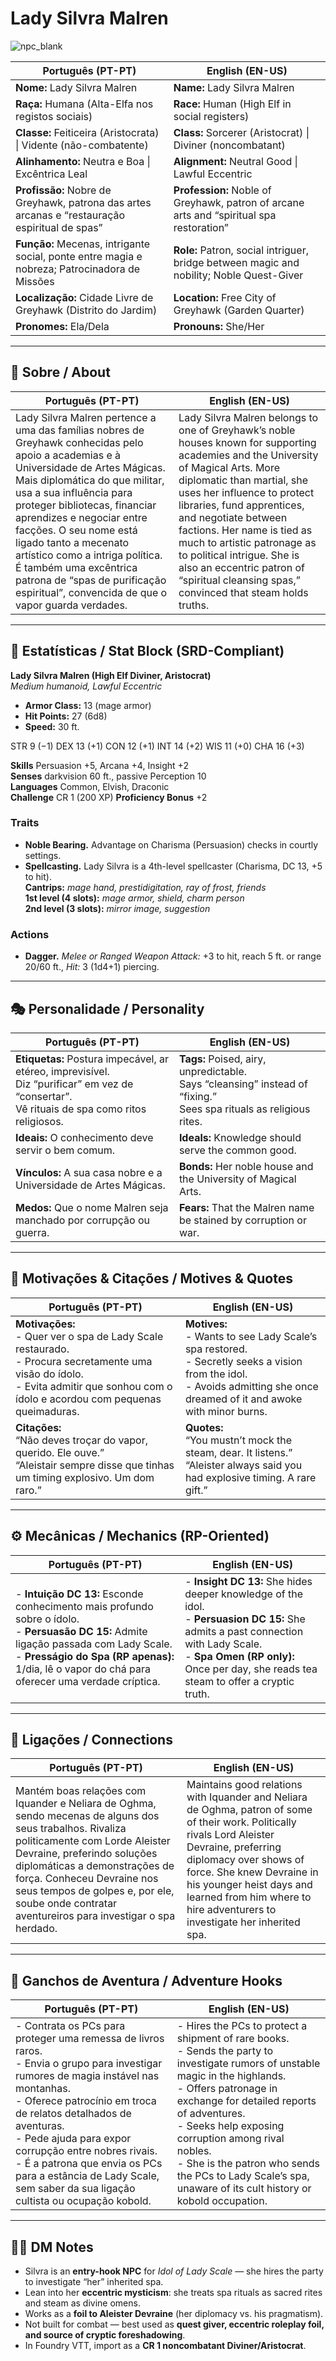 # Lady Silvra Malren

![npc_blank](assets/npc/npc_blank.png)

| **Português (PT-PT)** | **English (EN-US)** |
| --------------------- | ------------------- |
| **Nome:** Lady Silvra Malren | **Name:** Lady Silvra Malren |
| **Raça:** Humana (Alta-Elfa nos registos sociais) | **Race:** Human (High Elf in social registers) |
| **Classe:** Feiticeira (Aristocrata) \| Vidente (não-combatente) | **Class:** Sorcerer (Aristocrat) \| Diviner (noncombatant) |
| **Alinhamento:** Neutra e Boa \| Excêntrica Leal | **Alignment:** Neutral Good \| Lawful Eccentric |
| **Profissão:** Nobre de Greyhawk, patrona das artes arcanas e “restauração espiritual de spas” | **Profession:** Noble of Greyhawk, patron of arcane arts and “spiritual spa restoration” |
| **Função:** Mecenas, intrigante social, ponte entre magia e nobreza; Patrocinadora de Missões | **Role:** Patron, social intriguer, bridge between magic and nobility; Noble Quest-Giver |
| **Localização:** Cidade Livre de Greyhawk (Distrito do Jardim) | **Location:** Free City of Greyhawk (Garden Quarter) |
| **Pronomes:** Ela/Dela | **Pronouns:** She/Her |

---

## 📖 Sobre / About

| **Português (PT-PT)** | **English (EN-US)** |
| --------------------- | ------------------- |
| Lady Silvra Malren pertence a uma das famílias nobres de Greyhawk conhecidas pelo apoio a academias e à Universidade de Artes Mágicas. Mais diplomática do que militar, usa a sua influência para proteger bibliotecas, financiar aprendizes e negociar entre facções. O seu nome está ligado tanto a mecenato artístico como a intriga política. É também uma excêntrica patrona de “spas de purificação espiritual”, convencida de que o vapor guarda verdades. | Lady Silvra Malren belongs to one of Greyhawk’s noble houses known for supporting academies and the University of Magical Arts. More diplomatic than martial, she uses her influence to protect libraries, fund apprentices, and negotiate between factions. Her name is tied as much to artistic patronage as to political intrigue. She is also an eccentric patron of “spiritual cleansing spas,” convinced that steam holds truths. |

---

## 🧩 Estatísticas / Stat Block (SRD-Compliant)

**Lady Silvra Malren (High Elf Diviner, Aristocrat)**  
*Medium humanoid, Lawful Eccentric*

- **Armor Class:** 13 (mage armor)  
- **Hit Points:** 27 (6d8)  
- **Speed:** 30 ft.  

STR 9 (−1) DEX 13 (+1) CON 12 (+1) INT 14 (+2) WIS 11 (+0) CHA 16 (+3)  

**Skills** Persuasion +5, Arcana +4, Insight +2  
**Senses** darkvision 60 ft., passive Perception 10  
**Languages** Common, Elvish, Draconic  
**Challenge** CR 1 (200 XP)  **Proficiency Bonus** +2  

### Traits
- **Noble Bearing.** Advantage on Charisma (Persuasion) checks in courtly settings.  
- **Spellcasting.** Lady Silvra is a 4th-level spellcaster (Charisma, DC 13, +5 to hit).  
**Cantrips:** *mage hand, prestidigitation, ray of frost, friends*  
**1st level (4 slots):** *mage armor, shield, charm person*  
**2nd level (3 slots):** *mirror image, suggestion*  

### Actions
- **Dagger.** *Melee or Ranged Weapon Attack:* +3 to hit, reach 5 ft. or range 20/60 ft., *Hit:* 3 (1d4+1) piercing.

---

## 🎭 Personalidade / Personality

| **Português (PT-PT)** | **English (EN-US)** |
| --------------------- | ------------------- |
| **Etiquetas:** Postura impecável, ar etéreo, imprevisível.<br>Diz “purificar” em vez de “consertar”.<br>Vê rituais de spa como ritos religiosos. | **Tags:** Poised, airy, unpredictable.<br>Says “cleansing” instead of “fixing.”<br>Sees spa rituals as religious rites. |
| **Ideais:** O conhecimento deve servir o bem comum. | **Ideals:** Knowledge should serve the common good. |
| **Vínculos:** A sua casa nobre e a Universidade de Artes Mágicas. | **Bonds:** Her noble house and the University of Magical Arts. |
| **Medos:** Que o nome Malren seja manchado por corrupção ou guerra. | **Fears:** That the Malren name be stained by corruption or war. |

---

## 🔮 Motivações & Citações / Motives & Quotes

| **Português (PT-PT)** | **English (EN-US)** |
| --------------------- | ------------------- |
| **Motivações:**<br>- Quer ver o spa de Lady Scale restaurado.<br>- Procura secretamente uma visão do ídolo.<br>- Evita admitir que sonhou com o ídolo e acordou com pequenas queimaduras. | **Motives:**<br>- Wants to see Lady Scale’s spa restored.<br>- Secretly seeks a vision from the idol.<br>- Avoids admitting she once dreamed of it and awoke with minor burns. |
| **Citações:**<br>“Não deves troçar do vapor, querido. Ele ouve.”<br>“Aleistair sempre disse que tinhas um timing explosivo. Um dom raro.” | **Quotes:**<br>“You mustn’t mock the steam, dear. It listens.”<br>“Aleister always said you had explosive timing. A rare gift.” |

---

## ⚙️ Mecânicas / Mechanics (RP-Oriented)

| **Português (PT-PT)** | **English (EN-US)** |
| --------------------- | ------------------- |
| - **Intuição DC 13:** Esconde conhecimento mais profundo sobre o ídolo.<br>- **Persuasão DC 15:** Admite ligação passada com Lady Scale.<br>- **Presságio do Spa (RP apenas):** 1/dia, lê o vapor do chá para oferecer uma verdade críptica. | - **Insight DC 13:** She hides deeper knowledge of the idol.<br>- **Persuasion DC 15:** She admits a past connection with Lady Scale.<br>- **Spa Omen (RP only):** Once per day, she reads tea steam to offer a cryptic truth. |

---

## 🔗 Ligações / Connections

| **Português (PT-PT)** | **English (EN-US)** |
| --------------------- | ------------------- |
| Mantém boas relações com Iquander e Neliara de Oghma, sendo mecenas de alguns dos seus trabalhos. Rivaliza politicamente com Lorde Aleister Devraine, preferindo soluções diplomáticas a demonstrações de força. Conheceu Devraine nos seus tempos de golpes e, por ele, soube onde contratar aventureiros para investigar o spa herdado. | Maintains good relations with Iquander and Neliara de Oghma, patron of some of their work. Politically rivals Lord Aleister Devraine, preferring diplomacy over shows of force. She knew Devraine in his younger heist days and learned from him where to hire adventurers to investigate her inherited spa. |

---

## 🎲 Ganchos de Aventura / Adventure Hooks

| **Português (PT-PT)** | **English (EN-US)** |
| --------------------- | ------------------- |
| - Contrata os PCs para proteger uma remessa de livros raros.<br>- Envia o grupo para investigar rumores de magia instável nas montanhas.<br>- Oferece patrocínio em troca de relatos detalhados de aventuras.<br>- Pede ajuda para expor corrupção entre nobres rivais.<br>- É a patrona que envia os PCs para a estância de Lady Scale, sem saber da sua ligação cultista ou ocupação kobold. | - Hires the PCs to protect a shipment of rare books.<br>- Sends the party to investigate rumors of unstable magic in the highlands.<br>- Offers patronage in exchange for detailed reports of adventures.<br>- Seeks help exposing corruption among rival nobles.<br>- She is the patron who sends the PCs to Lady Scale’s spa, unaware of its cult history or kobold occupation. |

---

## 🧑‍💻 DM Notes

- Silvra is an **entry-hook NPC** for *Idol of Lady Scale* — she hires the party to investigate “her” inherited spa.  
- Lean into her **eccentric mysticism**: she treats spa rituals as sacred rites and steam as divine omens.  
- Works as a **foil to Aleister Devraine** (her diplomacy vs. his pragmatism).  
- Not built for combat — best used as **quest giver, eccentric roleplay foil, and source of cryptic foreshadowing**.  
- In Foundry VTT, import as a **CR 1 noncombatant Diviner/Aristocrat**.  
